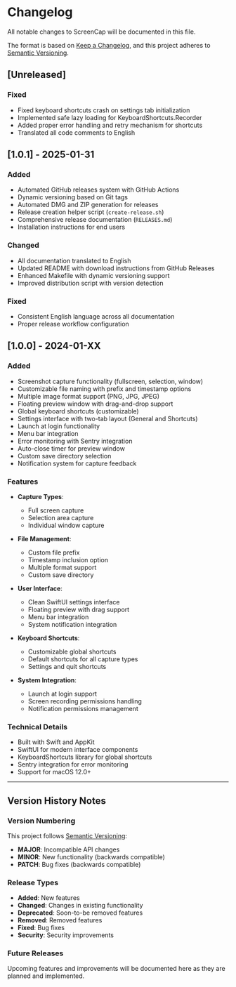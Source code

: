 # Changelog

All notable changes to ScreenCap will be documented in this file.

The format is based on [Keep a Changelog](https://keepachangelog.com/en/1.0.0/),
and this project adheres to [Semantic Versioning](https://semver.org/spec/v2.0.0.html).

## [Unreleased]

### Fixed
- Fixed keyboard shortcuts crash on settings tab initialization
- Implemented safe lazy loading for KeyboardShortcuts.Recorder
- Added proper error handling and retry mechanism for shortcuts
- Translated all code comments to English

## [1.0.1] - 2025-01-31

### Added
- Automated GitHub releases system with GitHub Actions
- Dynamic versioning based on Git tags
- Automated DMG and ZIP generation for releases
- Release creation helper script (`create-release.sh`)
- Comprehensive release documentation (`RELEASES.md`)
- Installation instructions for end users

### Changed
- All documentation translated to English
- Updated README with download instructions from GitHub Releases
- Enhanced Makefile with dynamic versioning support
- Improved distribution script with version detection

### Fixed
- Consistent English language across all documentation
- Proper release workflow configuration

## [1.0.0] - 2024-01-XX

### Added
- Screenshot capture functionality (fullscreen, selection, window)
- Customizable file naming with prefix and timestamp options
- Multiple image format support (PNG, JPG, JPEG)
- Floating preview window with drag-and-drop support
- Global keyboard shortcuts (customizable)
- Settings interface with two-tab layout (General and Shortcuts)
- Launch at login functionality
- Menu bar integration
- Error monitoring with Sentry integration
- Auto-close timer for preview window
- Custom save directory selection
- Notification system for capture feedback

### Features
- **Capture Types**:
  - Full screen capture
  - Selection area capture
  - Individual window capture

- **File Management**:
  - Custom file prefix
  - Timestamp inclusion option
  - Multiple format support
  - Custom save directory

- **User Interface**:
  - Clean SwiftUI settings interface
  - Floating preview with drag support
  - Menu bar integration
  - System notification integration

- **Keyboard Shortcuts**:
  - Customizable global shortcuts
  - Default shortcuts for all capture types
  - Settings and quit shortcuts

- **System Integration**:
  - Launch at login support
  - Screen recording permissions handling
  - Notification permissions management

### Technical Details
- Built with Swift and AppKit
- SwiftUI for modern interface components
- KeyboardShortcuts library for global shortcuts
- Sentry integration for error monitoring
- Support for macOS 12.0+

---

## Version History Notes

### Version Numbering
This project follows [Semantic Versioning](https://semver.org/):
- **MAJOR**: Incompatible API changes
- **MINOR**: New functionality (backwards compatible)
- **PATCH**: Bug fixes (backwards compatible)

### Release Types
- **Added**: New features
- **Changed**: Changes in existing functionality
- **Deprecated**: Soon-to-be removed features
- **Removed**: Removed features
- **Fixed**: Bug fixes
- **Security**: Security improvements

### Future Releases
Upcoming features and improvements will be documented here as they are planned and implemented.
